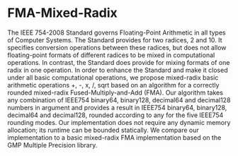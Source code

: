 # FMA-Mixed-Radix
The IEEE 754-2008 Standard governs Floating-Point Arithmetic in all types of Computer Systems. The Standard provides for two radices, 2 and 10. It specifies conversion operations between these radices, but does not allow floating-point formats of different radices to be mixed in computational operations. In contrast, the Standard does provide for mixing formats of one radix in one operation. In order to enhance the Standard and make it closed under all basic computational operations, we propose mixed-radix basic arithmetic operations +, -,  x, /, sqrt based on an algorithm for a correctly rounded mixed-radix Fused-Multiply-and-Add (FMA). Our algorithm takes any combination of IEEE754 binary64, binary128, decimal64 and decimal128 numbers in argument and provides a result in IEEE754 binary64, binary128, decimal64 and decimal128, rounded according to any for the five IEEE754 rounding modes. Our implementation does not require any dynamic memory allocation; its runtime can be bounded statically. We compare our implementation to a basic mixed-radix FMA implementation based on the GMP Multiple Precision library.
